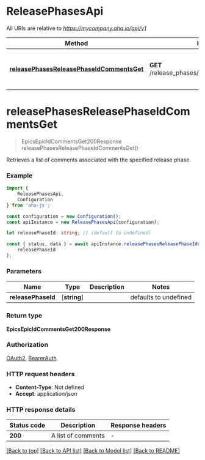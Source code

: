 # ReleasePhasesApi

All URIs are relative to *https://mycompany.aha.io/api/v1*

|Method | HTTP request | Description|
|------------- | ------------- | -------------|
|[**releasePhasesReleasePhaseIdCommentsGet**](#releasephasesreleasephaseidcommentsget) | **GET** /release_phases/{release_phase_id}/comments | List comments on a release phase|

# **releasePhasesReleasePhaseIdCommentsGet**
> EpicsEpicIdCommentsGet200Response releasePhasesReleasePhaseIdCommentsGet()

Retrieves a list of comments associated with the specified release phase.

### Example

```typescript
import {
    ReleasePhasesApi,
    Configuration
} from 'aha-js';

const configuration = new Configuration();
const apiInstance = new ReleasePhasesApi(configuration);

let releasePhaseId: string; // (default to undefined)

const { status, data } = await apiInstance.releasePhasesReleasePhaseIdCommentsGet(
    releasePhaseId
);
```

### Parameters

|Name | Type | Description  | Notes|
|------------- | ------------- | ------------- | -------------|
| **releasePhaseId** | [**string**] |  | defaults to undefined|


### Return type

**EpicsEpicIdCommentsGet200Response**

### Authorization

[OAuth2](../README.md#OAuth2), [BearerAuth](../README.md#BearerAuth)

### HTTP request headers

 - **Content-Type**: Not defined
 - **Accept**: application/json


### HTTP response details
| Status code | Description | Response headers |
|-------------|-------------|------------------|
|**200** | A list of comments |  -  |

[[Back to top]](#) [[Back to API list]](../README.md#documentation-for-api-endpoints) [[Back to Model list]](../README.md#documentation-for-models) [[Back to README]](../README.md)

